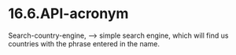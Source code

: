 # 16.6.API-acronym
Search-country-engine, --> simple search engine, which will find us countries with the phrase entered in the name.
